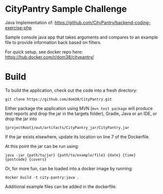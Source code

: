 # CityPantry Sample Challenge

Java Implementation of: https://github.com/CityPantry/backend-coding-exercise-php

Sample console java app that takes arguments and compares to an example file to provide information back based on filters.

For quick setup, see docker repo here: https://hub.docker.com/r/dom38/citypantry/

# Build

To build the application, check out the code into a fresh directory:

`git clone https://github.com/dom38/CityPantry.git`

Either package the application using MVN (`mvn test package` will produce test reports and drop the jar in the targets folder), Gradle, Java or an IDE, or drop the jar into

`{projectRoot}/out/artifacts/CityPantry_jar/CityPantry.jar`

If the jar exists elsewhere, update its location on line 7 of the Dockerfile.

At this point the jar can be run using:

`java -jar {path/to/jar} {path/to/example/file} {date} {time} {postcode} {covers}`

Or, for more fun, can be loaded into a docker image by running:

`docker build -t city-pantry:java .`

Additional example files can be added in the dockerfile.

